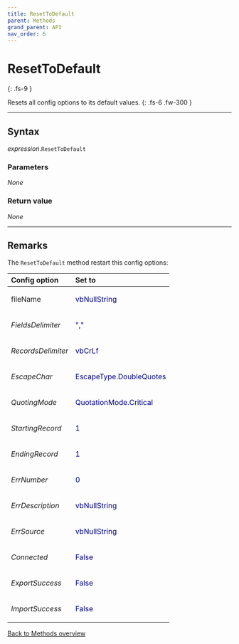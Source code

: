 ```yaml
---
title: ResetToDefault
parent: Methods
grand_parent: API
nav_order: 6
---
```


# ResetToDefault
{: .fs-9 }

Resets all config options to its default values.
{: .fs-6 .fw-300 }

---

## Syntax

*expression*.`ResetToDefault`

### Parameters

_None_

### Return value

_None_

---

## Remarks

The `ResetToDefault` method restart this config options:

<table>
<thead>
<tr>
<th style="text-align: left;">Config option</th>
<th style="text-align: left;">Set to</th>
</tr>
</thead>
<tbody>
<tr>
<td style="text-align: left;"><em></em>fileName</td>
<td style="text-align: left;"><p style="color:navy;">vbNullString</p></td>
</tr>
<tr>
<td style="text-align: left;"><em>FieldsDelimiter</em></td>
<td style="text-align: left;"><p style="color:navy;">","</p></td>
</tr>
<tr>
<td style="text-align: left;"><em>RecordsDelimiter</em></td>
<td style="text-align: left;"><p style="color:navy;">vbCrLf</p></td>
</tr>
<tr>
<td style="text-align: left;"><em>EscapeChar</em></td>
<td style="text-align: left;"><p style="color:navy;">EscapeType.DoubleQuotes</p></td>
</tr>
<tr>
<td style="text-align: left;"><em>QuotingMode</em></td>
<td style="text-align: left;"><p style="color:navy;">QuotationMode.Critical</p></td>
</tr>
<tr>
<td style="text-align: left;"><em>StartingRecord</em></td>
<td style="text-align: left;"><p style="color:navy;">1</p></td>
</tr>
<tr>
<td style="text-align: left;"><em>EndingRecord</em></td>
<td style="text-align: left;"><p style="color:navy;">1</p></td>
</tr>
<tr>
<td style="text-align: left;"><em>ErrNumber</em></td>
<td style="text-align: left;"><p style="color:navy;">0</p></td>
</tr>
<tr>
<td style="text-align: left;"><em>ErrDescription</em></td>
<td style="text-align: left;"><p style="color:navy;">vbNullString</p></td>
</tr>
<tr>
<td style="text-align: left;"><em>ErrSource</em></td>
<td style="text-align: left;"><p style="color:navy;">vbNullString</p></td>
</tr>
<tr>
<td style="text-align: left;"><em>Connected</em></td>
<td style="text-align: left;"><p style="color:navy;">False</p></td>
</tr>
<tr>
<td style="text-align: left;"><em>ExportSuccess</em></td>
<td style="text-align: left;"><p style="color:navy;">False</p></td>
</tr>
<tr>
<td style="text-align: left;"><em>ImportSuccess</em></td>
<td style="text-align: left;"><p style="color:navy;">False</p></td>
</tr>
</tbody>
</table>

[Back to Methods overview](https://ws-garcia.github.io/VBA-CSV-interface/api/methods/)